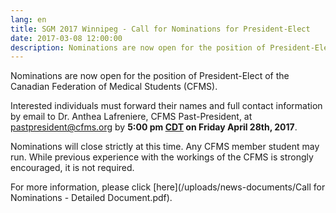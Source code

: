 ```yaml
---
lang: en
title: SGM 2017 Winnipeg - Call for Nominations for President-Elect
date: 2017-03-08 12:00:00
description: Nominations are now open for the position of President-Elect of the Canadian Federation of Medical Students (CFMS).
---
```



Nominations are now open for the position of President-Elect of the Canadian Federation of Medical Students (CFMS).

Interested individuals must forward their names and full contact information by email to Dr. Anthea Lafreniere, CFMS Past-President, at [pastpresident@cfms.org](mailto:pastpresident@cfms.org)&nbsp;by **5:00 pm <u>CDT</u> on Friday April 28th, 2017**.

Nominations will close strictly at this time. Any CFMS member student may run. While previous experience with the workings of the CFMS is strongly encouraged, it is not required.

For more information, please click [here](/uploads/news-documents/Call for Nominations - Detailed Document.pdf).